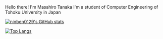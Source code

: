 Hello there! 
I'm Masahiro Tanaka
I'm a student of Computer Engineering of Tohoku University in Japan


[![ninben0129's GitHub stats](https://github-readme-stats.vercel.app/api?username=ninben0129&theme=vue-dark&show_icons=true)](https://github.com/ninben0129/github-readme-stats)

[![Top Langs](https://github-readme-stats.vercel.app/api/top-langs/?username=ninben0129&theme=vue-dark&show_icons=true&layout=compact)](https://github.com/ninben0129/github-readme-stats)

